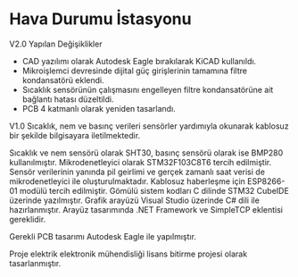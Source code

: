 # Hava Durumu İstasyonu

V2.0 Yapılan Değişiklikler
- CAD yazılımı olarak Autodesk Eagle bırakılarak KiCAD kullanıldı.
- Mikroişlemci devresinde dijital güç girişlerinin tamamına filtre kondansatörü eklendi.
- Sıcaklık sensörünün çalışmasını engelleyen filtre kondansatörüne ait bağlantı hatası düzeltildi.
- PCB 4 katmanlı olarak yeniden tasarlandı.

V1.0
Sıcaklık, nem ve basınç verileri sensörler yardımıyla okunarak kablosuz bir şekilde bilgisayara iletilmektedir.

Sıcaklık ve nem sensörü olarak SHT30, basınç sensörü olarak ise BMP280 kullanılmıştır. Mikrodenetleyici olarak STM32F103C8T6 tercih edilmiştir. Sensör verilerinin yanında pil geirlimi ve gerçek zamanlı saat verisi de mikrodenetleyici ile oluşturulmaktadır. Kablosuz haberleşme için ESP8266-01 modülü tercih edilmiştir. Gömülü sistem kodları C dilinde STM32 CubeIDE üzerinde yazılmıştır. Grafik arayüzü Visual Studio üzerinde C# dili ile hazırlanmıştır. Arayüz tasarımında .NET Framework ve SimpleTCP eklentisi gereklidir.

Gerekli PCB tasarımı Autodesk Eagle ile yapılmıştır.

Proje elektrik elektronik mühendisliği lisans bitirme projesi olarak tasarlanmıştır.
